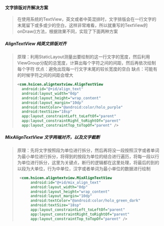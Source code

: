 #### 文字排版对齐解决方案
> 在使用系统的TextView，英文或者中英混排时，文字排版会在一行文字的末尾留下或多或少的空白，这样非常难看，所以就重写的TextView的onDraw()方法，根据效果不同，实现了下面两种方案

##### AlignTextView  纯英文排版对齐
> 原理：利用StaticLayout测量出要绘制的这一行文字的宽度，然后利用ViewGroup分配的总宽度，计算出每个字符之间的间距，然后再依次绘制每个字符
> 优点：避免出现每一行文字末尾的较长宽度的空白
> 缺点：可能有的时候字符之间的间距会增大
>
>  ```xml
> <com.hsicen.aligntextview.AlignTextView
>    android:id="@+id/align_text"
>    android:layout_width="0dp"
>    android:layout_height="wrap_content"
>    android:layout_margin="10dp"
>    android:textColor="@android:color/holo_purple"
>    android:textSize="18sp"
>    app:layout_constraintLeft_toLeftOf="parent"
>    app:layout_constraintRight_toRightOf="parent"
 >    app:layout_constraintTop_toTopOf="parent" />
>```


##### MixAlignTextView 文字两端对齐，以及文字截断
> 原理：先将文字按照段为单位进行拆分，然后再将没一段按照汉字或者单词为最小单位进行拆分，将得到的按段为单位的结合进行遍历，将每一段以行为单位进行拆分，这里为关键点，断行的逻辑都在这里处理，将最后的到的以段为大单位，行为中单位，汉字或者单词为最小单位的数据进行绘制
>
> ``` xml
>  <com.hsicen.aligntextview.MixAlignTextView
>       android:id="@+id/mix_align_text"
>       android:layout_width="0dp"
>       android:layout_height="wrap_content"
>       android:layout_margin="10dp"
>       android:textColor="@android:color/holo_green_dark"
>       android:textSize="18sp"
>       app:layout_constraintLeft_toLeftOf="parent"
>       app:layout_constraintRight_toRightOf="parent"
>       app:layout_constraintTop_toTopOf="parent" />
> ```
